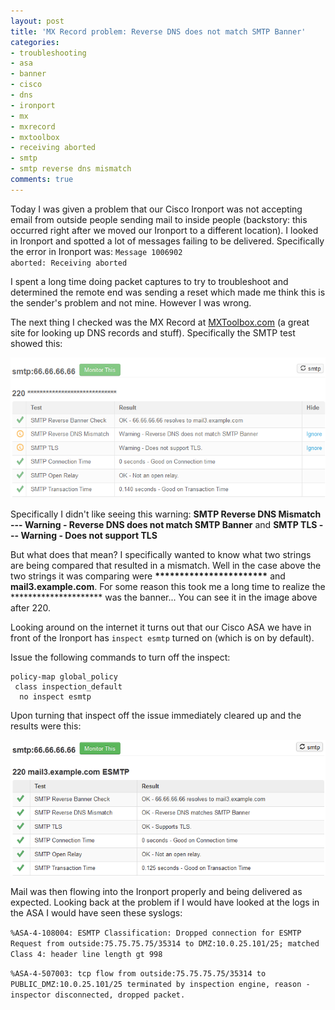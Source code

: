 ```yaml
---
layout: post
title: 'MX Record problem: Reverse DNS does not match SMTP Banner'
categories:
- troubleshooting
- asa
- banner
- cisco
- dns
- ironport
- mx
- mxrecord
- mxtoolbox
- receiving aborted
- smtp
- smtp reverse dns mismatch
comments: true
---
```

Today I was given a problem that our Cisco Ironport was not accepting email from outside people sending mail to inside people (backstory: this occurred right after we moved our Ironport to a different location). I looked in Ironport and spotted a lot of messages failing to be delivered. Specifically the error in Ironport was:
<code>Message 1006902 aborted: Receiving aborted</code>

I spent a long time doing packet captures to try to troubleshoot and determined the remote end was sending a reset which made me think this is the sender's problem and not mine. However I was wrong.

The next thing I checked was the MX Record at [MXToolbox.com](http://mxtoolbox.com) (a great site for looking up DNS records and stuff). Specifically the SMTP test showed this:

![MX failing - IMG](/images/mxfail.png)

Specifically I didn't like seeing this warning:
<strong>SMTP Reverse DNS Mismatch --- Warning - Reverse DNS does not match SMTP Banner</strong>
and
<strong>SMTP TLS --- Warning - Does not support TLS</strong>

But what does that mean? I specifically wanted to know what two strings are being compared that resulted in a mismatch. Well in the case above the two strings it was comparing were <strong>\*\*\*\*\*\*\*\*\*\*\*\*\*\*\*\*\*\*\*\*\*\*\*</strong> and <strong>mail3.example.com</strong>. For some reason this took me a long time to realize the \*\*\*\*\*\*\*\*\*\*\*\*\*\*\*\*\*\*\*\*\* was the banner... You can see it in the image above after 220.

Looking around on the internet it turns out that our Cisco ASA we have in front of the Ironport has `inspect esmtp` turned on (which is on by default). 

Issue the following commands to turn off the inspect:

```
policy-map global_policy
 class inspection_default
  no inspect esmtp
```

Upon turning that inspect off the issue immediately cleared up and the results were this:

![MX passing - IMG](/images/mxpass.png)

Mail was then flowing into the Ironport properly and being delivered as expected. Looking back at the problem if I would have looked at the logs in the ASA I would have seen these syslogs:

`%ASA-4-108004: ESMTP Classification: Dropped connection for ESMTP Request from outside:75.75.75.75/35314 to DMZ:10.0.25.101/25; matched Class 4: header line length gt 998`

`%ASA-4-507003: tcp flow from outside:75.75.75.75/35314 to PUBLIC_DMZ:10.0.25.101/25 terminated by inspection engine, reason - inspector disconnected, dropped packet.`

